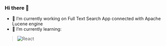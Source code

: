 ### Hi there 👋

- 🔭 I’m currently working on Full Text Search App connected with Apache Lucene engine
- 🌱 I’m currently learning:
> ![React](https://img.shields.io/badge/react-%2320232a.svg?style=for-the-badge&logo=react&logoColor=%2361DAFB)
  
<!-- - 👯 I’m looking to collaborate on ...
- 🤔 I’m looking for help with ...
- 💬 Ask me about ...
- 📫 How to reach me: ...
- 😄 Pronouns: ...
- ⚡ Fun fact: ...
-->

